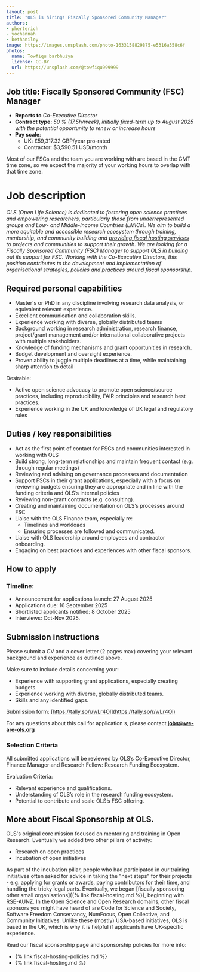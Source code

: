 ```yaml
---
layout: post
title: "OLS is hiring! Fiscally Sponsored Community Manager"
authors:
- pherterich
- yochannah
- bethaniley
image: https://images.unsplash.com/photo-1633158829875-e5316a358c6f
photos:
  name: Towfiqu barbhuiya
  license: CC-BY
  url: https://unsplash.com/@towfiqu999999
---
```


## Job title: Fiscally Sponsored Community (FSC) Manager

* **Reports to** *Co-Executive Director*  
* **Contract type:** *50 % (17.5h/week), initially fixed-term up to August 2025 with the potential opportunity to renew or increase hours*  
* **Pay scale**:   
  * UK: £59,317.32 GBP/year pro-rated  
  * Contractor: $3,590.51 USD/month

Most of our FSCs and the team you are working with are based in the GMT time zone, so we expect the majority of your working hours to overlap with that time zone.

# Job description

*OLS (Open Life Science) is dedicated to fostering open science practices and empowering researchers, particularly those from underrepresented groups and Low- and Middle-Income Countries (LMICs). We aim to build a more equitable and accessible research ecosystem through training, mentorship, and community building and [providing fiscal hosting services](https://we-are-ols.org/open-incubator/fiscal-hosting/) to projects and communities to support their growth. We are looking for a Fiscally Sponsored Community (FSC) Manager to support OLS in building out its support for FSC. Working with the Co-Executive Directors, this position contributes to the development and implementation of organisational strategies, policies and practices around fiscal sponsorship.*

## Required personal capabilities

* Master's or PhD in any discipline involving research data analysis, or equivalent relevant experience.  
* Excellent communication and collaboration skills.  
* Experience working with diverse, globally distributed teams  
* Background working in research administration, research finance, project/grant management and/or international collaborative projects with multiple stakeholders.  
* Knowledge of funding mechanisms and grant opportunities in research.   
* Budget development and oversight experience.  
* Proven ability to juggle multiple deadlines at a time, while maintaining sharp attention to detail

Desirable:

* Active open science advocacy to promote open science/source practices, including reproducibility, FAIR principles and research best practices.  
* Experience working in the UK and knowledge of UK legal and regulatory rules

## Duties / key responsibilities 

* Act as the first point of contact for FSCs and communities interested in working with OLS  
* Build strong, long-term relationships and maintain frequent contact (e.g. through regular meetings)  
* Reviewing and advising on governance processes and documentation  
* Support FSCs in their grant applications, especially with a focus on reviewing budgets ensuring they are appropriate and in line with the funding criteria and OLS’s internal policies  
* Reviewing non-grant contracts (e.g. consulting).   
* Creating and maintaining documentation on OLS’s processes around FSC  
* Liaise with the OLS Finance team, especially re:   
  * Timelines and workloads  
  * Ensuring processes are followed and communicated.   
* Liaise with OLS leadership around employees and contractor onboarding.   
* Engaging on best practices and experiences with other fiscal sponsors. 

## How to apply

### Timeline: 

* Announcement for applications launch: 27 August 2025   
* Applications due: 16 September 2025  
* Shortlisted applicants notified: 8 October 2025  
* Interviews: Oct-Nov 2025.

## Submission instructions 

Please submit a CV and a cover letter (2 pages max) covering your relevant background and experience as outlined above. 

Make sure to include details concerning your:

* Experience with supporting grant applications, especially creating budgets.  
* Experience working with diverse, globally distributed teams.  
* Skills and any identified gaps.

Submission form: [https://tally.so/r/wLr4Ol](https://tally.so/r/wLr4Ol) 

For any questions about this call for application s, please contact **jobs@we-are-ols.org**

### Selection Criteria 

All submitted applications will be reviewed by OLS’s Co-Executive Director, Finance Manager and Research Fellow: Research Funding Ecosystem.

Evaluation Criteria:

* Relevant experience and qualifications.  
* Understanding of OLS’s role in the research funding ecosystem.  
* Potential to contribute and scale OLS’s FSC offering.

## More about Fiscal Sponsorship at OLS. 

OLS's original core mission focused on mentoring and training in Open Research. Eventually we added two other pillars of activity: 

- Research on open practices
- Incubation of open initiatives

As part of the incubation pillar, people who had participated in our training initiatives often asked for advice in taking the "next steps" for their projects - e.g. applying for grants or awards, paying contributors for their time, and handling the tricky legal parts. Eventually, we began [fiscally sponsoring other small organisations]({% link fiscal-hosting.md %}), beginning with RSE-AUNZ. In the Open Science and Open Research domains, other fiscal sponsors you might have heard of are Code for Science and Society, Software Freedom Conservancy, NumFocus, Open Collective, and Community Initiatives. Unlike these (mostly) USA-based initiatives, OLS is based in the UK, which is why it is helpful if applicants have UK-specific experience. 

Read our fiscal sponsorship page and sponsorship policies for more info: 

- {% link fiscal-hosting-policies.md %}
- {% link fiscal-hosting.md %}
